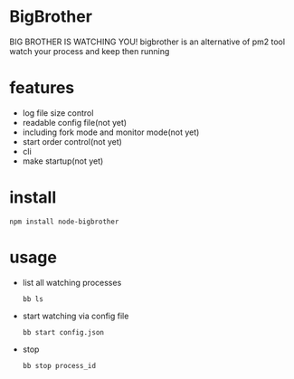 # BigBrother
BIG BROTHER IS WATCHING YOU!
bigbrother is an alternative of pm2 tool
watch your process and keep then running

# features
* log file size control
* readable config file(not yet)
* including fork mode and monitor mode(not yet)
* start order control(not yet)
* cli
* make startup(not yet)

# install
```
npm install node-bigbrother
```
# usage
* list all watching processes
    
    ```bb ls```
* start watching via config file

    ```bb start config.json```

* stop 

    ```bb stop process_id```



